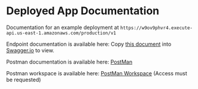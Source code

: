 # Deployed App Documentation
Documentation for an example deployment at `https://w9ov9phvr4.execute-api.us-east-1.amazonaws.com/production/v1`

Endpoint documentation is available here: Copy [this document](./userDataApi.yml) into [Swagger.io](https://editor.swagger.io/) to view.

Postman documentation is available here: [PostMan](https://documenter.getpostman.com/view/19780224/UVkqrF1q)

Postman workspace is available here: [PostMan Workspace](https://web.postman.co/workspace/ab57c86c-27d5-4fc4-86d9-129ebbfc8411/api/067d32d3-edcb-4364-ae26-1666a5704a8a/version/615c1822-3244-4281-947e-2986358f68b7) (Access must be requested)
